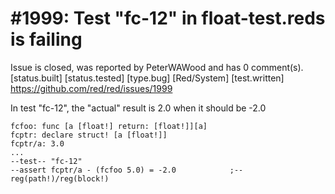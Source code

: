 
#1999: Test "fc-12" in float-test.reds is failing
================================================================================
Issue is closed, was reported by PeterWAWood and has 0 comment(s).
[status.built] [status.tested] [type.bug] [Red/System] [test.written]
<https://github.com/red/red/issues/1999>

In test "fc-12", the "actual" result is 2.0 when it should be -2.0

```
fcfoo: func [a [float!] return: [float!]][a]
fcptr: declare struct! [a [float!]]
fcptr/a: 3.0 
...
--test-- "fc-12"
--assert fcptr/a - (fcfoo 5.0) = -2.0            ;-- reg(path!)/reg(block!)
```



